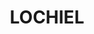 ---
lastmod: '2025-04-06T06:05:20+00:00'
latitude: -36.953196
layout: suburb
longitude: 149.851694
postcode: '2549'
state: NSW
title: LOCHIEL
url: /nsw/lochiel/
---
